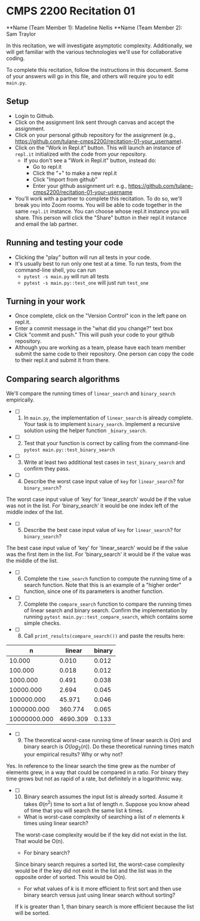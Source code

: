 # CMPS 2200  Recitation 01

**Name (Team Member 1): Madeline Nellis 
**Name (Team Member 2): Sam Traylor

In this recitation, we will investigate asymptotic complexity. Additionally, we will get familiar with the various technologies we'll use for collaborative coding.

To complete this recitation, follow the instructions in this document. Some of your answers will go in this file, and others will require you to edit `main.py`.


## Setup
- Login to Github.
- Click on the assignment link sent through canvas and accept the assignment.
- Click on your personal github repository for the assignment (e.g., https://github.com/tulane-cmps2200/recitation-01-your_username).
- Click on the "Work in Repl.it" button. This will launch an instance of `repl.it` initialized with the code from your repository.
  - If you don't see a "Work in Repl.it" button, instead do:
    - Go to repl.it
    - Click the "+" to make a new repl.it
    - Click "Import from github"
    - Enter your github assignment url: e.g., https://github.com/tulane-cmps2200/recitation-01-your-username
- You'll work with a partner to complete this recitation. To do so, we'll break you into Zoom rooms. You will be able to code together in the same `repl.it` instance. You can choose whose repl.it instance you will share. This person will click the "Share" button in their repl.it instance and email the lab partner.

## Running and testing your code
- Clicking the "play" button will run all tests in your code.
- It's usually best to run only one test at a time. To run tests, from the command-line shell, you can run
  + `pytest -s main.py` will run all tests
  + `pytest -s main.py::test_one` will just run `test_one`
  
## Turning in your work

- Once complete, click on the "Version Control" icon in the left pane on repl.it.
- Enter a commit message in the "what did you change?" text box
- Click "commit and push." This will push your code to your github repository.
- Although you are working as a team, please have each team member submit the same code to their repository. One person can copy the code to their repl.it and submit it from there.

## Comparing search algorithms

We'll compare the running times of `linear_search` and `binary_search` empirically.

- [ ] 1. In `main.py`, the implementation of `linear_search` is already complete. Your task is to implement `binary_search`. Implement a recursive solution using the helper function `_binary_search`. 

- [ ] 2. Test that your function is correct by calling from the command-line `pytest main.py::test_binary_search`

- [ ] 3. Write at least two additional test cases in `test_binary_search` and confirm they pass.

- [ ] 4. Describe the worst case input value of `key` for `linear_search`? for `binary_search`? 

The worst case input value of 'key' for 'linear_search' would be if the value was not in the list. For 'binary_search' it would be one index left of the middle index of the list. 

- [ ] 5. Describe the best case input value of `key` for `linear_search`? for `binary_search`? 

The best case input value of 'key' for 'linear_search' would be if the value was the first item in the list. For 'binary_search' it would be if the value was the middle of the list.

- [ ] 6. Complete the `time_search` function to compute the running time of a search function. Note that this is an example of a "higher order" function, since one of its parameters is another function.

- [ ] 7. Complete the `compare_search` function to compare the running times of linear search and binary search. Confirm the implementation by running `pytest main.py::test_compare_search`, which contains some simple checks.

- [ ] 8. Call `print_results(compare_search())` and paste the results here:

|            n |   linear |   binary |
|--------------|----------|----------|
|       10.000 |    0.010 |    0.012 |
|      100.000 |    0.018 |    0.012 |
|     1000.000 |    0.491 |    0.038 |
|    10000.000 |    2.694 |    0.045 |
|   100000.000 |   45.971 |    0.046 |
|  1000000.000 |  360.774 |    0.065 |
| 10000000.000 | 4690.309 |    0.133 |

- [ ] 9. The theoretical worst-case running time of linear search is $O(n)$ and binary search is $O(log_2(n))$. Do these theoretical running times match your empirical results? Why or why not?

Yes. In reference to the linear search the time grew as the number of elements grew, in a way that could be compared in a ratio. For binary they time grows but not as rapid of a rate, but definitely in a logarithmic way. 

- [ ] 10. Binary search assumes the input list is already sorted. Assume it takes $\Theta(n^2)$ time to sort a list of length $n$. Suppose you know ahead of time that you will search the same list $k$ times. 
  + What is worst-case complexity of searching a list of $n$ elements $k$ times using linear search? 

  The worst-case complexity would be if the key did not exist in the list. That would be O(n). 

  + For binary search? 

  Since binary search requires a sorted list, the worst-case complexity would be if the key did not exist in the list and the list was in the opposite order of sorted. This would be O(n). 

  + For what values of $k$ is it more efficient to first sort and then use binary search versus just using linear search without sorting? 

  If k is greater than 1, than binary search is more efficient because the list will be sorted.
